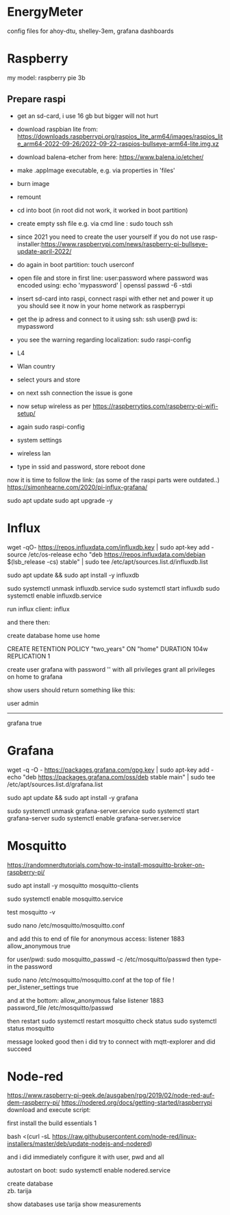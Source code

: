 # EnergyMeter
config files for ahoy-dtu, shelley-3em, grafana dashboards

# Raspberry
my model: raspberry pie 3b

## Prepare raspi
- get an sd-card, i use 16 gb but bigger will not hurt
- download raspbian lite from: https://downloads.raspberrypi.org/raspios_lite_arm64/images/raspios_lite_arm64-2022-09-26/2022-09-22-raspios-bullseye-arm64-lite.img.xz

- download balena-etcher from here: https://www.balena.io/etcher/
- make .appImage executable, e.g. via properties in 'files'
- burn image
- remount
- cd into boot (in root did not work, it worked in boot partition)
- create empty ssh file e.g. via cmd line : sudo touch ssh
- since 2021 you need to create the user yourself if you do not use rasp-installer:https://www.raspberrypi.com/news/raspberry-pi-bullseye-update-april-2022/
- do again in boot partition: touch userconf
- open file and store in first line: user:password
  where password was encoded using: echo 'mypassword' | openssl passwd -6 -stdi
- insert sd-card into raspi, connect raspi with ether net and power it up
you should see it now in your home network as raspberrypi
- get the ip adress and connect to it using ssh:
  ssh user@<ip>
  pwd is: mypassword
- you see the warning regarding localization: sudo raspi-config
 - L4
 - Wlan country
 - select yours and store
- on next ssh connection the issue is gone
- now setup wireless as per https://raspberrytips.com/raspberry-pi-wifi-setup/
 - again sudo raspi-config
 - system settings
 - wireless lan
 - type in ssid and password, store reboot done

now it is time to follow the link: (as some of the raspi parts were outdated..)
https://simonhearne.com/2020/pi-influx-grafana/

sudo apt update
sudo apt upgrade -y

# Influx

wget -qO- https://repos.influxdata.com/influxdb.key | sudo apt-key add -
source /etc/os-release
echo "deb https://repos.influxdata.com/debian $(lsb_release -cs) stable" | sudo tee /etc/apt/sources.list.d/influxdb.list

sudo apt update && sudo apt install -y influxdb

sudo systemctl unmask influxdb.service
sudo systemctl start influxdb
sudo systemctl enable influxdb.service

run influx client:
influx 

and there then:

create database home
use home

CREATE RETENTION POLICY "two_years" ON "home" DURATION 104w REPLICATION 1

create user grafana with password '<passwordhere>' with all privileges
grant all privileges on home to grafana

show users
 should return something like this:

user admin
---- -----
grafana true

# Grafana

wget -q -O - https://packages.grafana.com/gpg.key | sudo apt-key add -
echo "deb https://packages.grafana.com/oss/deb stable main" | sudo tee /etc/apt/sources.list.d/grafana.list

sudo apt update && sudo apt install -y grafana

sudo systemctl unmask grafana-server.service
sudo systemctl start grafana-server
sudo systemctl enable grafana-server.service

# Mosquitto
https://randomnerdtutorials.com/how-to-install-mosquitto-broker-on-raspberry-pi/

sudo apt install -y mosquitto mosquitto-clients

sudo systemctl enable mosquitto.service

test
mosquitto -v

sudo nano /etc/mosquitto/mosquitto.conf

and add this to end of file for anonymous access:
listener 1883
allow_anonymous true

for user/pwd:
sudo mosquitto_passwd -c /etc/mosquitto/passwd <user>
then type-in the password

sudo nano /etc/mosquitto/mosquitto.conf
at the top of file !
per_listener_settings true

and at the bottom:
allow_anonymous false 
listener 1883  
password_file /etc/mosquitto/passwd

then restart
sudo systemctl restart mosquitto
check status
sudo systemctl status mosquitto

message looked good
then i did try to connect with mqtt-explorer and did succeed

# Node-red
https://www.raspberry-pi-geek.de/ausgaben/rpg/2019/02/node-red-auf-dem-raspberry-pi/
https://nodered.org/docs/getting-started/raspberrypi
download and execute script:

first install the build essentials 1

  bash <(curl -sL https://raw.githubusercontent.com/node-red/linux-installers/master/deb/update-nodejs-and-nodered)

and i did immediately configure it with user, pwd and all

autostart on boot:
sudo systemctl enable nodered.service

create database <DATENBANKNAME>   
zb. tarija

show databases
use tarija
show measurements


